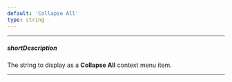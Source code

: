 ```yaml
---
default: 'Collapse All'
type: string
---
```

---
##### shortDescription
The string to display as a **Collapse All** context menu item.

---
